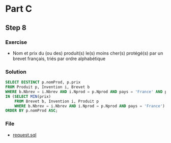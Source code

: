 # Part C
## Step 8
### Exercise
* Nom et prix du (ou des) produit(s) le(s) moins cher(s) protégé(s) par un brevet français, triés par ordre
alphabétique

### Solution
```sql
SELECT DISTINCT p.nomProd, p.prix
FROM Produit p, Invention i, Brevet b
WHERE b.Nbrev = i.Nbrev AND i.Nprod = p.Nprod AND pays = 'France' AND p.prix
IN (SELECT MIN(prix)
    FROM Brevet b, Invention i, Produit p
    WHERE b.Nbrev = i.Nbrev AND i.Nprod = p.Nprod AND pays = 'France')
ORDER BY p.nomProd ASC;
```

### File
* [request.sql](PartC/Step8/request.sql)